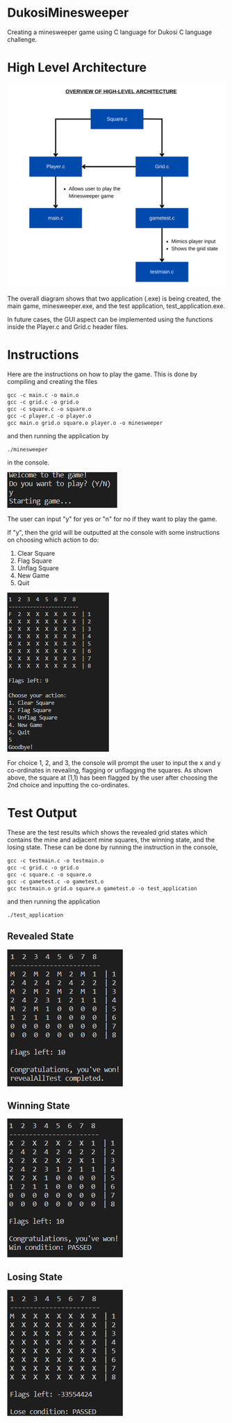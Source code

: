 # DukosiMinesweeper

Creating a minesweeper game using C language for Dukosi C language challenge.
# High Level Architecture

![architecture](pic/MineCArch.png)

The overall diagram shows that two application (.exe) is being created, the main game, minesweeper.exe, and the test application, test_application.exe. 

In future cases, the GUI aspect can be implemented using the functions inside the Player.c and Grid.c header files.
# Instructions

Here are the instructions on how to play the game. This is done by compiling and creating the files
```
gcc -c main.c -o main.o
gcc -c grid.c -o grid.o
gcc -c square.c -o square.o
gcc -c player.c -o player.o
gcc main.o grid.o square.o player.o -o minesweeper
```

and then running the application by
```
./minesweeper
```
in the console.

![Starting](pic/Starting.png)

The user can input "y" for yes or "n" for no if they want to play the game.

If "y", then the grid will be outputted at the console with some instructions on choosing which action to do:

1. Clear Square
2. Flag Square
3. Unflag Square
4. New Game
5. Quit

![FinalGameState](pic/FinalGameState.png)

For choice 1, 2, and 3, the console will prompt the user to input the x and y co-ordinates in revealing, flagging or unflagging the squares. As shown above, the square at (1,1) has been flagged by the user after choosing the 2nd choice and inputting the co-ordinates.
# Test Output

These are the test results which shows the revealed grid states which contains the mine and adjacent mine squares, the winning state, and the losing state. These can be done by running the instruction in the console,
```
gcc -c testmain.c -o testmain.o
gcc -c grid.c -o grid.o
gcc -c square.c -o square.o
gcc -c gametest.c -o gametest.o
gcc testmain.o grid.o square.o gametest.o -o test_application
```
and then running the application
```
./test_application
```
## Revealed State

![Revealed](pic/Reveal.png)
## Winning State

![Revealed](pic/Success.png)
## Losing State

![Revealed](pic/Lost.png)
